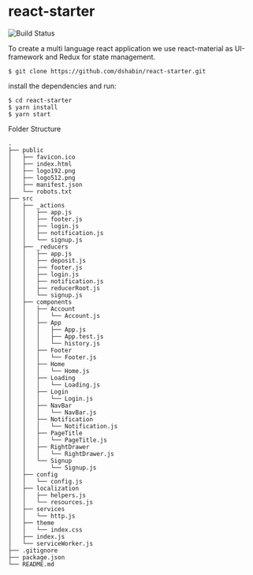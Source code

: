 # react-starter

![Build Status](https://travis-ci.org/joemccann/dillinger.svg?branch=master)


To create a multi language react application we use react-material as UI-framework and Redux for state management.

```
$ git clone https://github.com/dshabin/react-starter.git
```
install the dependencies and run:
```
$ cd react-starter
$ yarn install
$ yarn start
```
Folder Structure
```
.
├── public
│   ├── favicon.ico
│   ├── index.html
│   ├── logo192.png
│   ├── logo512.png
│   ├── manifest.json
│   └── robots.txt
├── src 
│   ├── _actions
│   │   ├── app.js
│   │   ├── footer.js
│   │   ├── login.js
│   │   ├── notification.js
│   │   └── signup.js
│   ├── _reducers
│   │   ├── app.js
│   │   ├── deposit.js
│   │   ├── footer.js
│   │   ├── login.js
│   │   ├── notification.js
│   │   ├── reducerRoot.js
│   │   └── signup.js
│   ├── components
│   │   ├── Account
│   │   │   └── Account.js
│   │   ├── App
│   │   │   ├── App.js
│   │   │   ├── App.test.js
│   │   │   └── history.js
│   │   ├── Footer
│   │   │   └── Footer.js
│   │   ├── Home
│   │   │   └── Home.js
│   │   ├── Loading
│   │   │   └── Loading.js
│   │   ├── Login
│   │   │   └── Login.js
│   │   ├── NavBar
│   │   │   └── NavBar.js
│   │   ├── Notification
│   │   │   └── Notification.js
│   │   ├── PageTitle
│   │   │   └── PageTitle.js
│   │   ├── RightDrawer
│   │   │   └── RightDrawer.js
│   │   └── Signup
│   │       └── Signup.js
│   ├── config
│   │   └── config.js
│   ├── localization
│   │   ├── helpers.js
│   │   └── resources.js
│   ├── services
│   │   └── http.js
│   ├── theme
│   │   └── index.css
│   ├── index.js
│   └── serviceWorker.js
├── .gitignore
├── package.json
└── README.md
```
